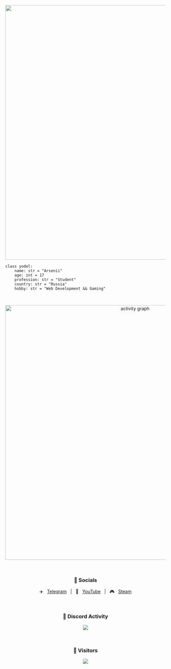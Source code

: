 <p align='center'>
    <!-- https://github.com/DenverCoder1/readme-typing-svg -->
    <img width="800" src="https://readme-typing-svg.demolab.com?color=a033ff&size=22&pause=1000&center=true&vCenter=true&random=false&width=600&lines=Welcome+to+my+GitHub+profile+page!;ようこそ+へ+私の+GitHubの+プロフィール+ページ！;Приветствую+в+своём+профиле+GitHub!;Bienvenido+a+mi+GitHub+perfil+página!;Willkommen+auf+meiner+GitHub+Profil+Seite!;Καλώς+ήρθατε+στο+μου+GitHub+προφίλ+σελίδα!" />
</p>

```PY
class yodel:
    name: str = "Arsenii"
    age: int = 17
    profession: str = "Student"
    country: str = "Russia"
    hobby: str = "Web Development && Gaming"
```
<br />

<p align="center">
     <!-- https://github.com/Ashutosh00710/github-readme-activity-graph -->
    <img width="800" src="https://github-readme-activity-graph.vercel.app/graph?username=theyodel&theme=tokyo-night&hide_border=true&area=true&custom_title=Activity%20Graph" alt="activity graph" title="activity graph"/>
</p>

<br />

<h3 align="center">🔗 Socials</h3>
<p align="center">
✈️ &nbsp; <a href='https://theyodel.t.me/'>Telegram</a> &nbsp; | &nbsp; 📼 &nbsp; <a href="https://www.youtube.com/@theyodel">YouTube</a> &nbsp; | &nbsp; 🎮 &nbsp; <a href="https://steamcommunity.com/id/theyodel">Steam</a>
</p>

<br />

<h3 align="center">🥱 Discord Activity</h3>
<p align="center">
    <img src="https://lanyard.cnrad.dev/api/1087504544713424926?idleMessage=Sleeping" />
</p>

<br />

<h3 align="center">👀&nbsp;Visitors</h3>
<p align="center">
    <img align="center" src="https://profile-counter.glitch.me/theyodel/count.svg" />
</p>
